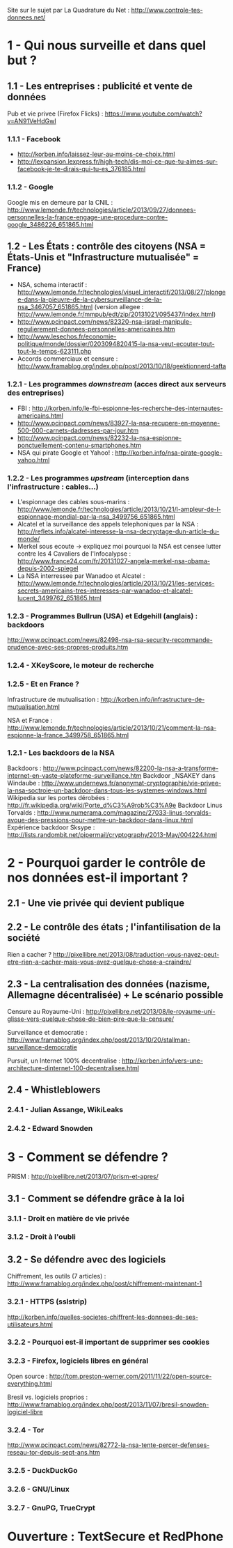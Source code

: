 Site sur le sujet par La Quadrature du Net : http://www.controle-tes-donnees.net/

# 1 - Qui nous surveille et dans quel but ?

## 1.1 - Les entreprises : publicité et vente de données

Pub et vie privee (Firefox Flicks) : https://www.youtube.com/watch?v=AN91VeHdGwI

### 1.1.1 - Facebook

* http://korben.info/laissez-leur-au-moins-ce-choix.html
* http://lexpansion.lexpress.fr/high-tech/dis-moi-ce-que-tu-aimes-sur-facebook-je-te-dirais-qui-tu-es_376185.html

### 1.1.2 - Google

Google mis en demeure par la CNIL : http://www.lemonde.fr/technologies/article/2013/09/27/donnees-personnelles-la-france-engage-une-procedure-contre-google_3486226_651865.html

## 1.2 - Les États : contrôle des citoyens (NSA = États-Unis et "Infrastructure mutualisée" = France)

* NSA, schema interactif : http://www.lemonde.fr/technologies/visuel_interactif/2013/08/27/plongee-dans-la-pieuvre-de-la-cybersurveillance-de-la-nsa_3467057_651865.html (version allegee : http://www.lemonde.fr/mmpub/edt/zip/20131021/095437/index.html)
* http://www.pcinpact.com/news/82320-nsa-israel-manipule-regulierement-donnees-personnelles-americaines.htm
* http://www.lesechos.fr/economie-politique/monde/dossier/0203094820415-la-nsa-veut-ecouter-tout-tout-le-temps-623111.php
* Accords commerciaux et censure : http://www.framablog.org/index.php/post/2013/10/18/geektionnerd-tafta

### 1.2.1 - Les programmes _downstream_ (acces direct aux serveurs des entreprises)

* FBI : http://korben.info/le-fbi-espionne-les-recherche-des-internautes-americains.html
* http://www.pcinpact.com/news/83927-la-nsa-recupere-en-moyenne-500-000-carnets-dadresses-par-jour.htm
* http://www.pcinpact.com/news/82232-la-nsa-espionne-ponctuellement-contenu-smartphones.htm
* NSA qui pirate Google et Yahoo! : http://korben.info/nsa-pirate-google-yahoo.html

### 1.2.2 - Les programmes _upstream_ (interception dans l'infrastructure : cables...)

* L'espionnage des cables sous-marins : http://www.lemonde.fr/technologies/article/2013/10/21/l-ampleur-de-l-espionnage-mondial-par-la-nsa_3499756_651865.html
* Alcatel et la surveillance des appels telephoniques par la NSA : http://reflets.info/alcatel-interesse-la-nsa-decryptage-dun-article-du-monde/
* Merkel sous ecoute -> expliquez moi pourquoi la NSA est censee lutter contre les 4 Cavaliers de l'Infocalypse : http://www.france24.com/fr/20131027-angela-merkel-nsa-obama-depuis-2002-spiegel
* La NSA interressee par Wanadoo et Alcatel : http://www.lemonde.fr/technologies/article/2013/10/21/les-services-secrets-americains-tres-interesses-par-wanadoo-et-alcatel-lucent_3499762_651865.html

### 1.2.3 - Programmes Bullrun (USA) et Edgehill (anglais) : backdoors

http://www.pcinpact.com/news/82498-nsa-rsa-security-recommande-prudence-avec-ses-propres-produits.htm

### 1.2.4 - XKeyScore, le moteur de recherche

### 1.2.5 - Et en France ?

Infrastructure de mutualisation : http://korben.info/infrastructure-de-mutualisation.html

NSA et France : http://www.lemonde.fr/technologies/article/2013/10/21/comment-la-nsa-espionne-la-france_3499758_651865.html

### 1.2.1 - Les backdoors de la NSA

Backdoors : http://www.pcinpact.com/news/82200-la-nsa-a-transforme-internet-en-vaste-plateforme-surveillance.htm
Backdoor _NSAKEY dans Windaube : http://www.undernews.fr/anonymat-cryptographie/vie-privee-la-nsa-soctroie-un-backdoor-dans-tous-les-systemes-windows.html
Wikipedia sur les portes dérobées : http://fr.wikipedia.org/wiki/Porte_d%C3%A9rob%C3%A9e
Backdoor Linus Torvalds : http://www.numerama.com/magazine/27033-linus-torvalds-avoue-des-pressions-pour-mettre-un-backdoor-dans-linux.html
Expérience backdoor Sksype : http://lists.randombit.net/pipermail/cryptography/2013-May/004224.html

# 2 - Pourquoi garder le contrôle de nos données est-il important ?

## 2.1 - Une vie privée qui devient publique

## 2.2 - Le contrôle des états ; l'infantilisation de la société

Rien a cacher ? http://pixellibre.net/2013/08/traduction-vous-navez-peut-etre-rien-a-cacher-mais-vous-avez-quelque-chose-a-craindre/

## 2.3 - La centralisation des données (nazisme, Allemagne décentralisée) + Le scénario possible

Censure au Royaume-Uni : http://pixellibre.net/2013/08/le-royaume-uni-glisse-vers-quelque-chose-de-bien-pire-que-la-censure/

Surveillance et democratie : http://www.framablog.org/index.php/post/2013/10/20/stallman-surveillance-democratie

Pursuit, un Internet 100% decentralise : http://korben.info/vers-une-architecture-dinternet-100-decentralisee.html

## 2.4 - Whistleblowers

### 2.4.1 - Julian Assange, WikiLeaks

### 2.4.2 - Edward Snowden

# 3 - Comment se défendre ?

PRISM : http://pixellibre.net/2013/07/prism-et-apres/

## 3.1 - Comment se défendre grâce à la loi

### 3.1.1 - Droit en matière de vie privée

### 3.1.2 - Droit à l'oubli

## 3.2 - Se défendre avec des logiciels

Chiffrement, les outils (7 articles) : http://www.framablog.org/index.php/post/chiffrement-maintenant-1

### 3.2.1 - HTTPS (sslstrip)

http://korben.info/quelles-societes-chiffrent-les-donnees-de-ses-utilisateurs.html

### 3.2.2 - Pourquoi est-il important de supprimer ses cookies

### 3.2.3 - Firefox, logiciels libres en général

Open source : http://tom.preston-werner.com/2011/11/22/open-source-everything.html

Bresil vs. logiciels proprios : http://www.framablog.org/index.php/post/2013/11/07/bresil-snowden-logiciel-libre

### 3.2.4 - Tor

http://www.pcinpact.com/news/82772-la-nsa-tente-percer-defenses-reseau-tor-depuis-sept-ans.htm

### 3.2.5 - DuckDuckGo

### 3.2.6 - GNU/Linux

### 3.2.7 - GnuPG, TrueCrypt

# Ouverture : TextSecure et RedPhone
